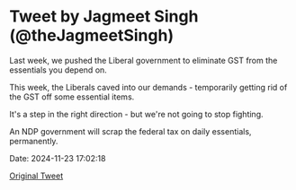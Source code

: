 # Tweet by Jagmeet Singh (@theJagmeetSingh)

Last week, we pushed the Liberal government to eliminate GST from the essentials you depend on.

This week, the Liberals caved into our demands - temporarily getting rid of the GST off some essential items.

It's a step in the right direction - but we're not going to stop fighting.

An NDP government will scrap the federal tax on daily essentials, permanently.

Date: 2024-11-23 17:02:18

[Original Tweet](https://x.com/theJagmeetSingh/status/1860368289140191690)
